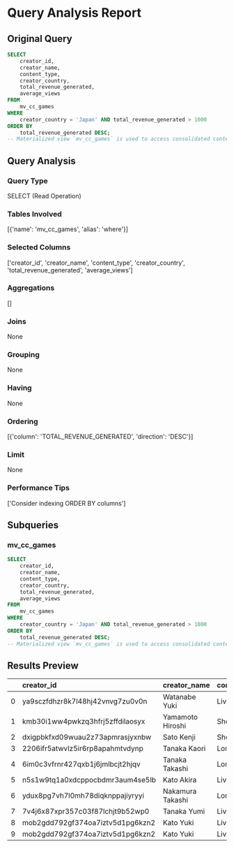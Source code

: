# Query Analysis Report

## Original Query
```sql
SELECT 
    creator_id, 
    creator_name, 
    content_type, 
    creator_country, 
    total_revenue_generated, 
    average_views
FROM 
    mv_cc_games
WHERE 
    creator_country = 'Japan' AND total_revenue_generated > 1000
ORDER BY 
    total_revenue_generated DESC;
-- Materialized view `mv_cc_games` is used to access consolidated content creator metrics efficiently.
```

## Query Analysis

### Query Type
SELECT (Read Operation)

### Tables Involved
[{'name': 'mv_cc_games', 'alias': 'where'}]

### Selected Columns
['creator_id', 'creator_name', 'content_type', 'creator_country', 'total_revenue_generated', 'average_views']

### Aggregations
[]

### Joins
None

### Grouping
None

### Having
None

### Ordering
[{'column': 'TOTAL_REVENUE_GENERATED', 'direction': 'DESC'}]

### Limit
None

### Performance Tips
['Consider indexing ORDER BY columns']

## Subqueries

### mv_cc_games
```sql
SELECT 
    creator_id, 
    creator_name, 
    content_type, 
    creator_country, 
    total_revenue_generated, 
    average_views
FROM 
    mv_cc_games
WHERE 
    creator_country = 'Japan' AND total_revenue_generated > 1000
ORDER BY 
    total_revenue_generated DESC;
-- Materialized view `mv_cc_games` is used to access consolidated content creator metrics efficiently.
```

## Results Preview
|    | creator_id                       | creator_name     | content_type   | creator_country   |   total_revenue_generated |   average_views |
|---:|:---------------------------------|:-----------------|:---------------|:------------------|--------------------------:|----------------:|
|  0 | ya9sczfdhzr8k7l48hj42vnvg7zu0v0n | Watanabe Yuki    | LiveStreamer   | Japan             |                   3299.03 |         5626054 |
|  1 | kmb30i1ww4pwkzq3hfrj5zffdilaosyx | Yamamoto Hiroshi | Short Form     | Japan             |                   2166.71 |         6999172 |
|  2 | dxigpbkfxd09wuau2z73apmrasjyxnbw | Sato Kenji       | Short Form     | Japan             |                   1447.39 |         9856690 |
|  3 | 2206ifr5atwvlz5ir6rp8apahmtvdynp | Tanaka Kaori     | Long Form      | Japan             |                   1427.34 |         6999416 |
|  4 | 6im0c3vfrnr427qxb1j6jmlbcjt2hjqv | Tanaka Takashi   | Long Form      | Japan             |                   1391.29 |         9952071 |
|  5 | n5s1w9tq1a0xdcppocbdmr3aum4se5lb | Kato Akira       | LiveStreamer   | Japan             |                   1152.01 |         3123076 |
|  6 | ydux8pg7vh7l0mh78diqknppajiyryyi | Nakamura Takashi | Long Form      | Japan             |                   1061.75 |         3131608 |
|  7 | 7v4j6x87xpr357c03f87lchjt9b52wp0 | Tanaka Yumi      | LiveStreamer   | Japan             |                   1043.68 |         2829308 |
|  8 | mob2gdd792gf374oa7iztv5d1pg6kzn2 | Kato Yuki        | LiveStreamer   | Japan             |                   1030.25 |         3308729 |
|  9 | mob2gdd792gf374oa7iztv5d1pg6kzn2 | Kato Yuki        | LiveStreamer   | Japan             |                   1030.25 |         3308729 |